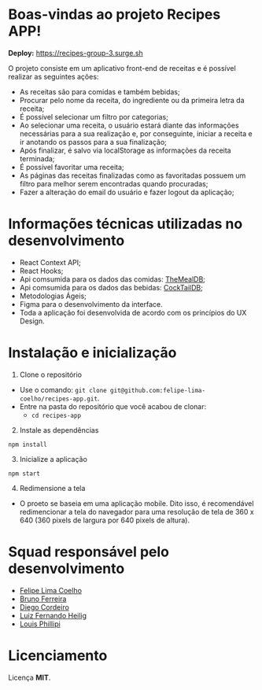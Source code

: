 # Boas-vindas ao projeto Recipes APP!

**Deploy:** https://recipes-group-3.surge.sh

O projeto consiste em um aplicativo front-end de receitas e é possível realizar as seguintes ações:

- As receitas são para comidas e também bebidas;
- Procurar pelo nome da receita, do ingrediente ou da primeira letra da receita;
- É possível selecionar um filtro por categorias;
- Ao selecionar uma receita, o usuário estará diante das informações necessárias para a sua realização e, por conseguinte, iniciar a receita e ir anotando os passos para a sua finalização;
- Após finalizar, é salvo via localStorage as informações da receita terminada;
- É possível favoritar uma receita;
- As páginas das receitas finalizadas como as favoritadas possuem um filtro para melhor serem encontradas quando procuradas;
- Fazer a alteração do email do usuário e fazer logout da aplicação;

# Informações técnicas utilizadas no desenvolvimento

- React Context API;
- React Hooks;
- Api comsumida para os dados das comidas: [TheMealDB](https://www.themealdb.com/);
- Api comsumida para os dados das bebidas: [CockTailDB](https://www.thecocktaildb.com/);
- Metodologias Ágeis;
- Figma para o desenvolvimento da interface.
- Toda a aplicação foi desenvolvida de acordo com os princípios do UX Design.

# Instalação e inicialização

  1. Clone o repositório

  - Use o comando: `git clone git@github.com:felipe-lima-coelho/recipes-app.git`.
  - Entre na pasta do repositório que você acabou de clonar:
    - `cd recipes-app`

  2. Instale as dependências

    npm install

  3. Inicialize a aplicação
  
    npm start

  4. Redimensione a tela

  - O proeto se baseia em uma aplicação mobile. Dito isso, é recomendável redimencionar a tela do navegador para uma resolução de tela de 360 x 640 (360 pixels de largura por 640 pixels de altura).

# Squad responsável pelo desenvolvimento

  - [Felipe Lima Coelho](https://github.com/felipe-lima-coelho)
  - [Bruno Ferreira](https://github.com/brunoferreira89)
  - [Diego Cordeiro](https://github.com/Diego-Cordeiro0406)
  - [Luiz Fernando Heilig](https://github.com/luizheilig)
  - [Louis Phillipi](https://github.com/Louisph08)

# Licenciamento

Licença **MIT**.
